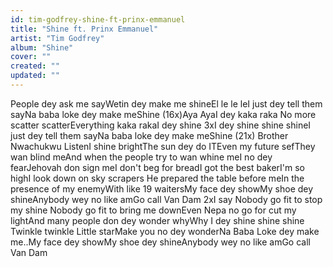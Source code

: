 ```yaml
---
id: tim-godfrey-shine-ft-prinx-emmanuel
title: "Shine ft. Prinx Emmanuel"
artist: "Tim Godfrey"
album: "Shine"
cover: ""
created: ""
updated: ""
---
```


People dey ask me sayWetin dey make me shineEl le le leI just dey tell them sayNa baba loke dey make meShine (16x)Aya AyaI dey kaka raka No more scatter scatterEverything kaka rakaI dey shine 3xI dey shine shine shineI just dey tell them sayNa baba loke dey make meShine (21x)
Brother Nwachukwu ListenI shine brightThe sun dey do ITEven my future sefThey wan blind meAnd when the people try to wan whine meI no dey fearJehovah don sign meI don't beg for breadI got the best bakerI'm so highI look down on sky scrapers He prepared the table before meIn the presence of my enemyWith like 19 waitersMy face dey showMy shoe dey shineAnybody wey no like amGo call Van Dam 2xI say Nobody go fit to stop my shine Nobody go fit to bring me downEven Nepa no go for cut my lightAnd many people don dey wonder whyWhy I dey shine shine shine Twinkle twinkle Little starMake you no dey wonderNa Baba Loke dey make me..My face dey showMy shoe dey shineAnybody wey no like amGo call Van Dam